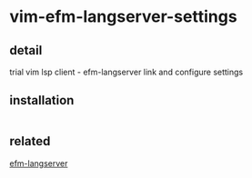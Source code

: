 # vim-efm-langserver-settings

## detail
trial vim lsp client - efm-langserver link and configure settings


## installation
```vim
```


## related
[efm-langserver](https://github.com/mattn/efm-langserver)
